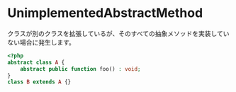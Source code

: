 # UnimplementedAbstractMethod
クラスが別のクラスを拡張しているが、そのすべての抽象メソッドを実装していない場合に発生します。

```php
<?php
abstract class A {
    abstract public function foo() : void;
}
class B extends A {}
```
